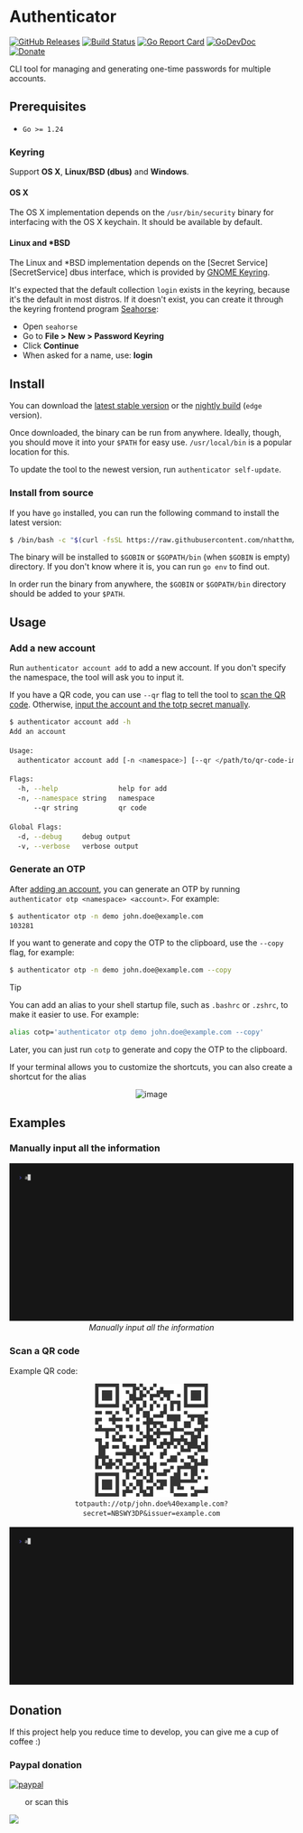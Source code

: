 # Authenticator

[![GitHub Releases](https://img.shields.io/github/v/release/nhatthm/authenticator-cli)](https://github.com/nhatthm/authenticator-cli/releases/latest)
[![Build Status](https://github.com/nhatthm/authenticator-cli/actions/workflows/release-edge.yaml/badge.svg)](https://github.com/nhatthm/authenticator-cli/actions/workflows/release-edge.yaml)
[![Go Report Card](https://goreportcard.com/badge/github.com/nhatthm/authenticator-cli)](https://goreportcard.com/report/github.com/nhatthm/authenticator-cli)
[![GoDevDoc](https://img.shields.io/badge/dev-doc-00ADD8?logo=go)](https://pkg.go.dev/github.com/nhatthm/authenticator-cli)
[![Donate](https://img.shields.io/badge/Donate-PayPal-green.svg)](https://www.paypal.com/donate/?hosted_button_id=PJZSGJN57TDJY)

<!--
[![codecov](https://codecov.io/gh/nhatthm/authenticator-cli/branch/master/graph/badge.svg?token=eTdAgDE2vR)](https://codecov.io/gh/nhatthm/authenticator-cli)
-->

CLI tool for managing and generating one-time passwords for multiple accounts.

## Prerequisites

- `Go >= 1.24`

### Keyring

Support **OS X**, **Linux/BSD (dbus)** and **Windows**.

#### OS X

The OS X implementation depends on the `/usr/bin/security` binary for
interfacing with the OS X keychain. It should be available by default.

#### Linux and *BSD

The Linux and *BSD implementation depends on the [Secret Service][SecretService] dbus
interface, which is provided by [GNOME Keyring](https://wiki.gnome.org/Projects/GnomeKeyring).

It's expected that the default collection `login` exists in the keyring, because
it's the default in most distros. If it doesn't exist, you can create it through the
keyring frontend program [Seahorse](https://wiki.gnome.org/Apps/Seahorse):

* Open `seahorse`
* Go to **File > New > Password Keyring**
* Click **Continue**
* When asked for a name, use: **login**

## Install

You can download the [latest stable version](https://github.com/nhatthm/authenticator-cli/releases/latest) or
the [nightly build](https://github.com/nhatthm/authenticator-cli/releases/tag/edge) (`edge` version).

Once downloaded, the binary can be run from anywhere. Ideally, though, you should move it into your `$PATH` for easy use. `/usr/local/bin` is a popular location
for this.

To update the tool to the newest version, run `authenticator self-update`.

### Install from source

If you have `go` installed, you can run the following command to install the latest version:

```bash
$ /bin/bash -c "$(curl -fsSL https://raw.githubusercontent.com/nhatthm/authenticator-cli/HEAD/install.sh)"
```

The binary will be installed to `$GOBIN` or `$GOPATH/bin` (when `$GOBIN` is empty) directory. If you don't know where it is, you can run `go env` to find out.

In order run the binary from anywhere, the `$GOBIN` or `$GOPATH/bin` directory should be added to your `$PATH`.

## Usage

### Add a new account

Run `authenticator account add` to add a new account. If you don't specify the namespace, the tool will ask you to input it.

If you have a QR code, you can use `--qr` flag to tell the tool to [scan the QR code](#scan-a-qr-code). Otherwise, [input the account and the totp secret manually](#manually-input-all-the-information).

```bash
$ authenticator account add -h
Add an account

Usage:
  authenticator account add [-n <namespace>] [--qr </path/to/qr-code-image>] [flags]

Flags:
  -h, --help               help for add
  -n, --namespace string   namespace
      --qr string          qr code

Global Flags:
  -d, --debug     debug output
  -v, --verbose   verbose output
```

### Generate an OTP

After [adding an account](#add-a-new-account), you can generate an OTP by running `authenticator otp <namespace> <account>`. For example:

```bash
$ authenticator otp -n demo john.doe@example.com
103281
```

If you want to generate and copy the OTP to the clipboard, use the `--copy` flag, for example:

```bash
$ authenticator otp -n demo john.doe@example.com --copy
```

> [!TIP]
> You can add an alias to your shell startup file, such as `.bashrc` or `.zshrc`, to make it easier to use. For example:
>
> ```bash
> alias cotp='authenticator otp demo john.doe@example.com --copy'
> ```
>
> Later, you can just run `cotp` to generate and copy the OTP to the clipboard.
>
> If your terminal allows you to customize the shortcuts, you can also create a shortcut for the alias
>
> <p align="center">
>     <img width="70%" alt="image" src="https://github.com/nhatthm/authenticator-cli/assets/1154587/41488032-a691-49fd-81aa-5bee9aea306a">
> </p>

## Examples

### Manually input all the information

<p align="center">
    <img src="./resources/docs/demo1.gif" alt="demo 1" width="100%" height="auto" /><br/>
    <i>Manually input all the information</i>
</p>

### Scan a QR code

Example QR code:

<p align="center">
    <img src="./resources/fixtures/qr.png" alt="qr" height="auto" /><br/>
    <code>totpauth://otp/john.doe%40example.com?secret=NBSWY3DP&issuer=example.com</code>
    <br/>
    <br/>
    <img src="./resources/docs/demo2.gif" alt="demo 2" width="100%" height="auto" /><br/>
</p>

## Donation

If this project help you reduce time to develop, you can give me a cup of coffee :)

### Paypal donation

[![paypal](https://www.paypalobjects.com/en_US/i/btn/btn_donateCC_LG.gif)](https://www.paypal.com/donate/?hosted_button_id=PJZSGJN57TDJY)

&nbsp;&nbsp;&nbsp;&nbsp;&nbsp;&nbsp;&nbsp;or scan this

<img src="https://user-images.githubusercontent.com/1154587/113494222-ad8cb200-94e6-11eb-9ef3-eb883ada222a.png" width="147px" />
